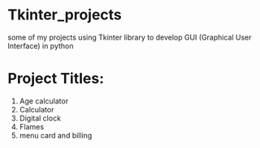 # Tkinter_projects
some of my projects using Tkinter library to develop GUI (Graphical User Interface) in python

# Project Titles:
1. Age calculator
2. Calculator
3. Digital clock
4. Flames
5. menu card and billing

